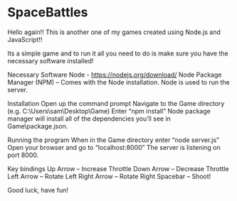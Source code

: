 # SpaceBattles

Hello again!! This is another one of my games created using Node.js and JavaScript!!

Its a simple game and to run it all you need to do is make sure you have the necessary software installed!

Necessary Software 
Node - https://nodejs.org/download/
Node Package Manager (NPM) – Comes with the Node installation.
Node is used to run the server.

Installation
Open up the command prompt 
Navigate to the Game directory (e.g. C:\Users\sam\Desktop\Game)
Enter “npm install”
Node package manager will install all of the dependencies you’ll see in Game\package.json.

Running the program
When in the Game directory enter “node server.js”
Open your browser and go to “localhost:8000”
The server is listening on port 8000.

Key bindings
Up Arrow – Increase Throttle
Down Arrow – Decrease Throttle
Left Arrow – Rotate Left
Right Arrow – Rotate Right
Spacebar – Shoot!

Good luck, have fun!
